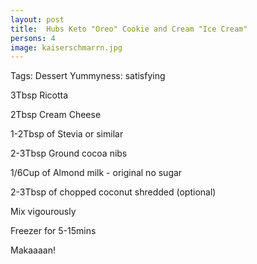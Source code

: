 ```yaml
---
layout: post
title:  Hubs Keto "Oreo" Cookie and Cream "Ice Cream"
persons: 4
image: kaiserschmarrn.jpg
---
```


Tags: Dessert
Yummyness: satisfying

3Tbsp Ricotta

2Tbsp Cream Cheese

1-2Tbsp of Stevia or similar

2-3Tbsp Ground cocoa nibs

1/6Cup of Almond milk - original no sugar

2-3Tbsp of chopped coconut shredded (optional)

Mix vigourously

Freezer for 5-15mins

Makaaaan!
